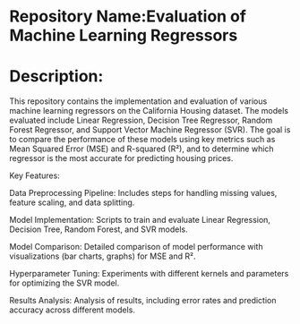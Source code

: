 # Repository Name:Evaluation of Machine Learning Regressors

# Description:

This repository contains the implementation and evaluation of various machine learning regressors on the California Housing dataset. The models evaluated include Linear Regression, Decision Tree Regressor, Random Forest Regressor, and Support Vector Machine Regressor (SVR). The goal is to compare the performance of these models using key metrics such as Mean Squared Error (MSE) and R-squared (R²), and to determine which regressor is the most accurate for predicting housing prices.

Key Features:

Data Preprocessing Pipeline: Includes steps for handling missing values, feature scaling, and data splitting.

Model Implementation: Scripts to train and evaluate Linear Regression, Decision Tree, Random Forest, and SVR models.

Model Comparison: Detailed comparison of model performance with visualizations (bar charts, graphs) for MSE and R².

Hyperparameter Tuning: Experiments with different kernels and parameters for optimizing the SVR model.
    
Results Analysis: Analysis of results, including error rates and prediction accuracy across different models.
